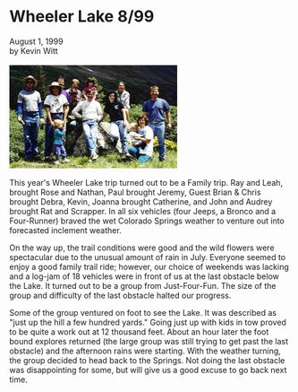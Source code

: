 # Wheeler Lake 8/99

August 1, 1999\
by Kevin Witt\
\
![Wheeler crew](/images/terry/trail/wl9908.jpg)

This year\'s Wheeler Lake trip turned out to be a Family trip. Ray and Leah, brought Rose and Nathan, Paul brought Jeremy, Guest Brian & Chris brought Debra, Kevin, Joanna brought Catherine, and John and Audrey brought Rat and Scrapper. In all six vehicles (four Jeeps, a Bronco and a Four-Runner) braved the wet Colorado Springs weather to venture out into forecasted inclement weather.

On the way up, the trail conditions were good and the wild flowers were spectacular due to the unusual amount of rain in July. Everyone seemed to enjoy a good family trail ride; however, our choice of weekends was lacking and a log-jam of 18 vehicles were in front of us at the last obstacle below the Lake. It turned out to be a group from Just-Four-Fun. The size of the group and difficulty of the last obstacle halted our progress.

Some of the group ventured on foot to see the Lake. It was described as \"just up the hill a few hundred yards.\" Going just up with kids in tow proved to be quite a work out at 12 thousand feet. About an hour later the foot bound explores returned (the large group was still trying to get past the last obstacle) and the afternoon rains were starting. With the weather turning, the group decided to head back to the Springs. Not doing the last obstacle was disappointing for some, but will give us a good excuse to go back next time.
